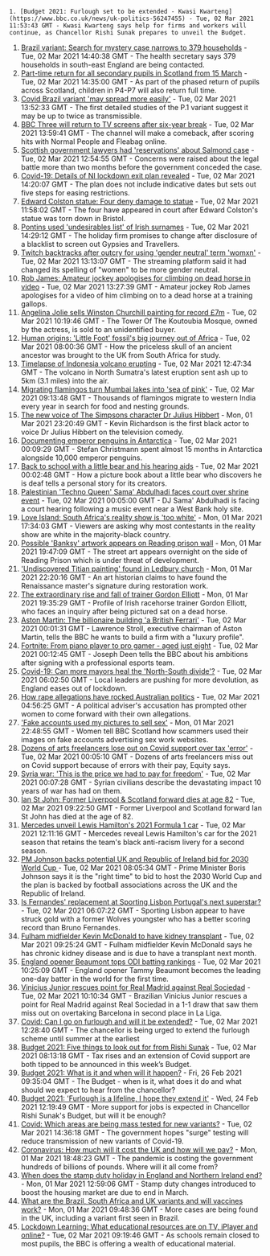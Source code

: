 
    1. [Budget 2021: Furlough set to be extended - Kwasi Kwarteng](https://www.bbc.co.uk/news/uk-politics-56247455) - Tue, 02 Mar 2021 11:53:43 GMT - Kwasi Kwarteng says help for firms and workers will continue, as Chancellor Rishi Sunak prepares to unveil the Budget.
1. [Brazil variant: Search for mystery case narrows to 379 households](https://www.bbc.co.uk/news/uk-56254979) - Tue, 02 Mar 2021 14:40:38 GMT - The health secretary says 379 households in south-east England are being contacted.
1. [Part-time return for all secondary pupils in Scotland from 15 March](https://www.bbc.co.uk/news/uk-scotland-56255202) - Tue, 02 Mar 2021 14:35:00 GMT - As part of the phased return of pupils across Scotland, children in P4-P7 will also return full time.
1. [Covid Brazil variant 'may spread more easily'](https://www.bbc.co.uk/news/health-56252779) - Tue, 02 Mar 2021 13:52:33 GMT - The first detailed studies of the P.1 variant suggest it may be up to twice as transmissible.
1. [BBC Three will return to TV screens after six-year break](https://www.bbc.co.uk/news/entertainment-arts-56251020) - Tue, 02 Mar 2021 13:59:41 GMT - The channel will make a comeback, after scoring hits with Normal People and Fleabag online.
1. [Scottish government lawyers had 'reservations' about Salmond case](https://www.bbc.co.uk/news/uk-scotland-scotland-politics-56251165) - Tue, 02 Mar 2021 12:54:55 GMT - Concerns were raised about the legal battle more than two months before the government conceded the case.
1. [Covid-19: Details of NI lockdown exit plan revealed](https://www.bbc.co.uk/news/uk-northern-ireland-56242985) - Tue, 02 Mar 2021 14:20:07 GMT - The plan does not include indicative dates but sets out five steps for easing restrictions.
1. [Edward Colston statue: Four deny damage to statue](https://www.bbc.co.uk/news/uk-england-bristol-56250697) - Tue, 02 Mar 2021 11:58:02 GMT - The four have appeared in court after Edward Colston's statue was torn down in Bristol.
1. [Pontins used 'undesirables list' of Irish surnames](https://www.bbc.co.uk/news/business-56246848) - Tue, 02 Mar 2021 14:29:12 GMT - The holiday firm promises to change after disclosure of a blacklist to screen out Gypsies and Travellers.
1. [Twitch backtracks after outcry for using 'gender neutral' term 'womxn'](https://www.bbc.co.uk/news/technology-56251452) - Tue, 02 Mar 2021 13:13:07 GMT - The streaming platform said it had changed its spelling of "women" to be more gender neutral.
1. [Rob James: Amateur jockey apologises for climbing on dead horse in video](https://www.bbc.co.uk/sport/horse-racing/56250379) - Tue, 02 Mar 2021 13:27:39 GMT - Amateur jockey Rob James apologises for a video of him climbing on to a dead horse at a training gallops.
1. [Angelina Jolie sells Winston Churchill painting for record £7m](https://www.bbc.co.uk/news/entertainment-arts-56250654) - Tue, 02 Mar 2021 10:19:46 GMT - The Tower Of The Koutoubia Mosque, owned by the actress, is sold to an unidentified buyer.
1. [Human origins: 'Little Foot' fossil's big journey out of Africa](https://www.bbc.co.uk/news/science-environment-56241509) - Tue, 02 Mar 2021 08:00:36 GMT - How the priceless skull of an ancient ancestor was brought to the UK from South Africa for study.
1. [Timelapse of Indonesia volcano erupting](https://www.bbc.co.uk/news/world-asia-56253470) - Tue, 02 Mar 2021 12:47:34 GMT - The volcano in North Sumatra's latest eruption sent ash up to 5km (3.1 miles) into the air.
1. [Migrating flamingos turn Mumbai lakes into 'sea of pink'](https://www.bbc.co.uk/news/world-asia-india-56250443) - Tue, 02 Mar 2021 09:13:48 GMT - Thousands of flamingos migrate to western India every year in search for food and nesting grounds.
1. [The new voice of The Simpsons character Dr Julius Hibbert](https://www.bbc.co.uk/news/world-us-canada-56247935) - Mon, 01 Mar 2021 23:20:49 GMT - Kevin Richardson is the first black actor to voice Dr Julius Hibbert on the television comedy.
1. [Documenting emperor penguins in Antarctica](https://www.bbc.co.uk/news/in-pictures-55857380) - Tue, 02 Mar 2021 00:09:29 GMT - Stefan Christmann spent almost 15 months in Antarctica alongside 10,000 emperor penguins.
1. [Back to school with a little bear and his hearing aids](https://www.bbc.co.uk/news/entertainment-arts-56216508) - Tue, 02 Mar 2021 00:02:48 GMT - How a picture book about a little bear who discovers he is deaf tells a personal story for its creators.
1. [Palestinian 'Techno Queen' Sama' Abdulhadi faces court over shrine event](https://www.bbc.co.uk/news/world-middle-east-56244886) - Tue, 02 Mar 2021 00:05:00 GMT - DJ Sama' Abdulhadi is facing a court hearing following a music event near a West Bank holy site.
1. [Love Island: South Africa's reality show is 'too white'](https://www.bbc.co.uk/news/world-africa-56244227) - Mon, 01 Mar 2021 17:34:03 GMT - Viewers are asking why most contestants in the reality show are white in the majority-black country.
1. [Possible 'Banksy' artwork appears on Reading prison wall](https://www.bbc.co.uk/news/uk-england-berkshire-56231364) - Mon, 01 Mar 2021 19:47:09 GMT - The street art appears overnight on the side of Reading Prison which is under threat of development.
1. ['Undiscovered Titian painting' found in Ledbury church](https://www.bbc.co.uk/news/uk-england-hereford-worcester-56241825) - Mon, 01 Mar 2021 22:20:16 GMT - An art historian claims to have found the Renaissance master's signature during restoration work.
1. [The extraordinary rise and fall of trainer Gordon Elliott](https://www.bbc.co.uk/sport/horse-racing/56230013) - Mon, 01 Mar 2021 19:35:29 GMT - Profile of Irish racehorse trainer Gordon Elliott, who faces an inquiry after being pictured sat on a dead horse.
1. [Aston Martin: The billionaire building 'a British Ferrari'](https://www.bbc.co.uk/news/business-56245666) - Tue, 02 Mar 2021 00:01:31 GMT - Lawrence Stroll, executive chairman of Aston Martin, tells the BBC he wants to build a firm with a "luxury profile".
1. [Fortnite: From piano player to pro gamer - aged just eight](https://www.bbc.co.uk/news/technology-56239242) - Tue, 02 Mar 2021 00:12:45 GMT - Joseph Deen tells the BBC about his ambitions after signing with a professional esports team.
1. [Covid-19: Can more mayors heal the 'North-South divide'?](https://www.bbc.co.uk/news/uk-politics-56215352) - Tue, 02 Mar 2021 06:02:50 GMT - Local leaders are pushing for more devolution, as England eases out of lockdown.
1. [How rape allegations have rocked Australian politics](https://www.bbc.co.uk/news/world-australia-56178290) - Tue, 02 Mar 2021 04:56:25 GMT - A political adviser's accusation has prompted other women to come forward with their own allegations.
1. ['Fake accounts used my pictures to sell sex'](https://www.bbc.co.uk/news/uk-scotland-56182060) - Mon, 01 Mar 2021 22:48:55 GMT - Women tell BBC Scotland how scammers used their images on fake accounts advertising sex work websites.
1. [Dozens of arts freelancers lose out on Covid support over tax 'error'](https://www.bbc.co.uk/news/entertainment-arts-56236997) - Tue, 02 Mar 2021 00:05:10 GMT - Dozens of arts freelancers miss out on Covid support because of errors with their pay, Equity says.
1. [Syria war: 'This is the price we had to pay for freedom'](https://www.bbc.co.uk/news/world-middle-east-56154584) - Tue, 02 Mar 2021 00:07:28 GMT - Syrian civilians describe the devastating impact 10 years of war has had on them.
1. [Ian St John: Former Liverpool & Scotland forward dies at age 82](https://www.bbc.co.uk/sport/football/56250355) - Tue, 02 Mar 2021 09:22:50 GMT - Former Liverpool and Scotland forward Ian St John has died at the age of 82.
1. [Mercedes unveil Lewis Hamilton's 2021 Formula 1 car](https://www.bbc.co.uk/sport/formula1/56252715) - Tue, 02 Mar 2021 12:11:16 GMT - Mercedes reveal Lewis Hamilton's car for the 2021 season that retains the team's black anti-racism livery for a second season.
1. [PM Johnson backs potential UK and Republic of Ireland bid for 2030 World Cup ](https://www.bbc.co.uk/sport/football/56241637) - Tue, 02 Mar 2021 08:05:34 GMT - Prime Minister Boris Johnson says it is the "right time" to bid to host the 2030 World Cup and the plan is backed by football associations across the UK and the Republic of Ireland.
1. [Is Fernandes' replacement at Sporting Lisbon Portugal's next superstar?](https://www.bbc.co.uk/sport/football/56243780) - Tue, 02 Mar 2021 06:07:22 GMT - Sporting Lisbon appear to have struck gold with a former Wolves youngster who has a better scoring record than Bruno Fernandes.
1. [Fulham midfielder Kevin McDonald to have kidney transplant](https://www.bbc.co.uk/sport/football/56249895) - Tue, 02 Mar 2021 09:25:24 GMT - Fulham midfielder Kevin McDonald says he has chronic kidney disease and is due to have a transplant next month.
1. [England opener Beaumont tops ODI batting rankings](https://www.bbc.co.uk/sport/cricket/56240018) - Tue, 02 Mar 2021 10:25:09 GMT - England opener Tammy Beaumont becomes the leading one-day batter in the world for the first time.
1. [Vinicius Junior rescues point for Real Madrid against Real Sociedad](https://www.bbc.co.uk/sport/av/football/56248518) - Tue, 02 Mar 2021 10:10:34 GMT - Brazilian Vinicius Junior rescues a point for Real Madrid against Real Sociedad in a 1-1 draw that saw them miss out on overtaking Barcelona in second place in La Liga.
1. [Covid: Can I go on furlough and will it be extended?](https://www.bbc.co.uk/news/explainers-52135342) - Tue, 02 Mar 2021 12:28:40 GMT - The chancellor is being urged to extend the furlough scheme until summer at the earliest
1. [Budget 2021: Five things to look out for from Rishi Sunak](https://www.bbc.co.uk/news/business-56207194) - Tue, 02 Mar 2021 08:13:18 GMT - Tax rises and an extension of Covid support are both tipped to be announced in this week’s Budget.
1. [Budget 2021: What is it and when will it happen?](https://www.bbc.co.uk/news/business-55765868) - Fri, 26 Feb 2021 09:35:04 GMT - The Budget - when is it, what does it do and what should we expect to hear from the chancellor?
1. [Budget 2021: 'Furlough is a lifeline, I hope they extend it'](https://www.bbc.co.uk/news/business-56104411) - Wed, 24 Feb 2021 12:19:49 GMT - More support for jobs is expected in Chancellor Rishi Sunak's Budget, but will it be enough?
1. [Covid: Which areas are being mass tested for new variants?](https://www.bbc.co.uk/news/explainers-54872039) - Tue, 02 Mar 2021 14:36:18 GMT - The government hopes "surge" testing will reduce transmission of new variants of Covid-19.
1. [Coronavirus: How much will it cost the UK and how will we pay?](https://www.bbc.co.uk/news/business-52663523) - Mon, 01 Mar 2021 18:48:23 GMT - The pandemic is costing the government hundreds of billions of pounds. Where will it all come from?
1. [When does the stamp duty holiday in England and Northern Ireland end?](https://www.bbc.co.uk/news/business-53319433) - Mon, 01 Mar 2021 12:59:06 GMT - Stamp duty changes introduced to boost the housing market are due to end in March.
1. [What are the Brazil, South Africa and UK variants and will vaccines work?](https://www.bbc.co.uk/news/health-55659820) - Mon, 01 Mar 2021 09:48:36 GMT - More cases are being found in the UK, including a variant first seen in Brazil.
1. [Lockdown Learning: What educational resources are on TV, iPlayer and online?](https://www.bbc.co.uk/news/education-55591821) - Tue, 02 Mar 2021 09:19:46 GMT - As schools remain closed to most pupils, the BBC is offering a wealth of educational material.

